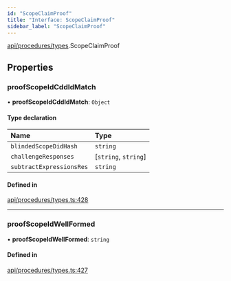 ```yaml
---
id: "ScopeClaimProof"
title: "Interface: ScopeClaimProof"
sidebar_label: "ScopeClaimProof"
---
```


[api/procedures/types](../../../../../modules/API/Procedures/Types/Types.md).ScopeClaimProof

## Properties

### proofScopeIdCddIdMatch

• **proofScopeIdCddIdMatch**: `Object`

#### Type declaration

| Name | Type |
| :------ | :------ |
| `blindedScopeDidHash` | `string` |
| `challengeResponses` | [`string`, `string`] |
| `subtractExpressionsRes` | `string` |

#### Defined in

[api/procedures/types.ts:428](https://github.com/PolymeshAssociation/polymesh-sdk/blob/daafaa68f/src/api/procedures/types.ts#L428)

___

### proofScopeIdWellFormed

• **proofScopeIdWellFormed**: `string`

#### Defined in

[api/procedures/types.ts:427](https://github.com/PolymeshAssociation/polymesh-sdk/blob/daafaa68f/src/api/procedures/types.ts#L427)
